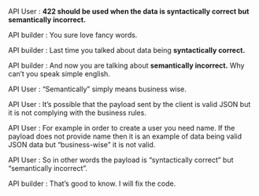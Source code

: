 API User : **422 should be used when the data is syntactically correct but
semantically incorrect.**

API builder : You sure love fancy words.

API builder : Last time you talked about data being **syntactically correct.**

API builder : And now you are talking about **semantically incorrect.** Why
can’t you speak simple english.

API User : “Semantically” simply means business wise.

API User : It’s possible that the payload sent by the client is valid JSON but
it is not complying with the business rules.

API User : For example in order to create a user you need name. If the payload
does not provide name then it is an example of data being valid JSON data but
“business-wise” it is not valid.

API User : So in other words the payload is “syntactically correct” but
“semantically incorrect”.

API builder : That’s good to know. I will fix the code.
